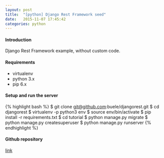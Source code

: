 ```yaml
---
layout: post
title:  "[python] Django Rest Framework seed"
date:   2015-11-07 17:45:42
categories: python
---
```


#### Introduction
 Django Rest Framework example, without custom code.

#### Requirements  

 - virtualenv
 - python 3.x
 - pip 6.x

#### Setup and run the server  


{% highlight bash %} 
$ git clone git@github.com:buele/djangorest.git
$ cd djangorest
$ virtualenv -p python3 env
$ source env/bin/activate
$ pip install -r requirements.txt
$ cd tutorial
$ python manage.py migrate
$ python manage.py createsuperuser
$ python manage.py runserver
{% endhighlight %} 


#### Github repository
[link](https://github.com/buele/djangorest)
